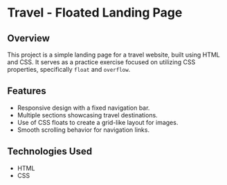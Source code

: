# Travel - Floated Landing Page

## Overview

This project is a simple landing page for a travel website, built using HTML and CSS. It serves as a practice exercise focused on utilizing CSS properties, specifically `float` and `overflow`.

## Features

- Responsive design with a fixed navigation bar.
- Multiple sections showcasing travel destinations.
- Use of CSS floats to create a grid-like layout for images.
- Smooth scrolling behavior for navigation links.

## Technologies Used

- HTML
- CSS
